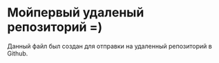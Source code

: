 # Мойпервый удаленый репозиторий =)

Данный файл был создан для отправки на удаленный  репозиторий в Github.
